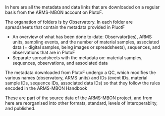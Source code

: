 In here are all the metadata and data links that are downloaded on a regular basis from the ARMS-MBON account on PlutoF.

The organation of folders is by Observatory. In each folder are spreadsheets that contain the metadata provided in PluotF
* An overview of what has been done to-date: Observator(ies), ARMS units, sampling events, and the number of material samples, associated data (= digital samples, being images or spreadsheets), sequences, and observations that are in PlutoF
* Separate spreadsheets with the metadata on: material samples, sequences, observations, and associated data 

The metadata downloaded from PlutoF undergo a QC, which modifies the various names (observatory, ARMS units) and IDs (event IDs, material sample IDs, sequence IDs, associated data IDs) so that they follow the rules encoded in the ARMS-MBON Handbook

These are part of the source data of the ARMS-MBON project, and from here are reorganised into other formats, standard, levels of interoperabilty, and published. 
